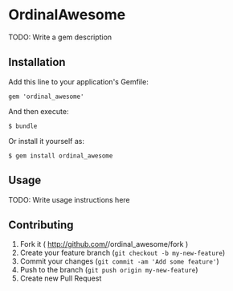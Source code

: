 # OrdinalAwesome

TODO: Write a gem description

## Installation

Add this line to your application's Gemfile:

    gem 'ordinal_awesome'

And then execute:

    $ bundle

Or install it yourself as:

    $ gem install ordinal_awesome

## Usage

TODO: Write usage instructions here

## Contributing

1. Fork it ( http://github.com/<my-github-username>/ordinal_awesome/fork )
2. Create your feature branch (`git checkout -b my-new-feature`)
3. Commit your changes (`git commit -am 'Add some feature'`)
4. Push to the branch (`git push origin my-new-feature`)
5. Create new Pull Request
